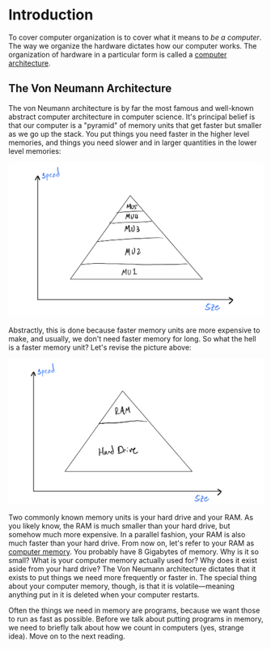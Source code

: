# Introduction

To cover computer organization is to cover what it means to *be a computer*. The way we organize the hardware dictates how our computer works. The organization of hardware in a particular form is called a [computer architecture](https://en.wikipedia.org/wiki/Computer_architecture).

## The Von Neumann Architecture

The von Neumann architecture is by far the most famous and well-known abstract computer architecture in computer science. It's principal belief is that our computer is a "pyramid" of memory units that get faster but smaller as we go up the stack. You put things you need faster in the higher level memories, and things you need slower and in larger quantities in the lower level memories: 

![](./mem_model_1.jpeg)

Abstractly, this is done because faster memory units are more expensive to make, and usually, we don't need faster memory for long. So what the hell is a faster memory unit? Let's revise the picture above:

![](./mem_model_2.jpeg)

Two commonly known memory units is your hard drive and your RAM. As you likely know, the RAM is much smaller than your hard drive, but somehow much more expensive. In a parallel fashion, your RAM is also much faster than your hard drive. From now on, let's refer to your RAM as [computer memory](https://www.computerhope.com/jargon/m/memory.htm). You probably have 8 Gigabytes of memory. Why is it so small? What is your computer memory actually used for? Why does it exist aside from your hard drive? The Von Neumann architecture dictates that it exists to put things we need more frequently or faster in. The special thing about your computer memory, though, is that it is volatile—meaning anything put in it is deleted when your computer restarts. 

Often the things we need in memory are programs, because we want those to run as fast as possible. Before we talk about putting programs in memory, we need to briefly talk about how we count in computers (yes, strange idea). Move on to the next reading.
